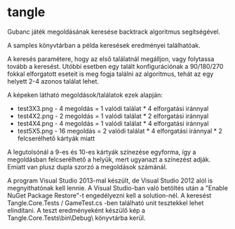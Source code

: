 # tangle

Gubanc játék megoldásának keresése backtrack algoritmus segítségével. 

A samples könyvtárban a példa keresések eredményei találhatóak. 

A keresés paramétere, hogy az első találatnál megálljon, vagy folytassa tovább a keresést. Utóbbi esetben egy talált konfigurációnak a 90/180/270 fokkal elforgatott eseteit is meg fogja találni az algoritmus, tehát az egy helyett 2-4 azonos találat lehet. 

A képeken látható megoldások/találatok ezek alapján:
- test3X3.png  - 4 megoldás = 1 valódi találat * 4 elforgatási iránnyal
- test4X2.png  - 2 megoldás = 1 valódi találat * 2 elforgatási iránnyal
- test4X4.png  - 4 megoldás = 1 valódi találat * 4 elforgatási iránnyal
- test5X5.png  - 16 megoldás = 2 valódi találat * 4 elforgatási iránnyal * 2 felcserélhető kártyák miatt

A legutolsónál a 9-es és 10-es kártyák színezése egyforma, így a megoldásban felcserélhető a helyük, mert ugyanazt a színezést adják. Emiatt van plusz dupla szorzó a megoldások számánál.

A program Visual Studio 2013-mal készült, de Visual Studio 2012 alól is megnyithatónak kell lennie.
A Visual Studio-ban való betöltés után a "Enable NuGet Package Restore"-t engedélyezni kell a solution-nél.
A keresést Tangle.Core.Tests / GameTest.cs -ben található unit tesztekkel lehet elindítani. A teszt eredményeként készülő kép a Tangle.Core.Tests\bin\Debug\ könyvtárba kerül.
